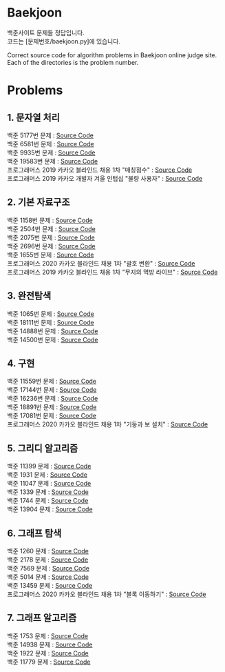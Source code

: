 # Baekjoon

백준사이트 문제들 정답입니다.   
코드는 [문제번호/baekjoon.py]에 있습니다.   
  
   
Correct source code for algorithm problems in Baekjoon online judge site.   
Each of the directories is the problem number.


# Problems

## 1. 문자열 처리
백준 5177번 문제 : [Source Code](5177/baekjoon.py)   
백준 6581번 문제 : [Source Code](6581/baekjoon.py)   
백준 9935번 문제 : [Source Code](9935/baekjoon.py)   
백준 19583번 문제 : [Source Code](19583/baekjoon.py)   
프로그래머스 2019 카카오 블라인드 채용 1차 "매칭점수" : [Source Code](programmers/42893/programmers.py)   
프로그래머스 2019 카카오 개발자 겨울 인텁십 "불량 사용자" : [Source Code](programmers/64064/programmers.py)   
   
## 2. 기본 자료구조
백준 1158번 문제 : [Source Code](1158/baekjoon.py)   
백준 2504번 문제 : [Source Code](2504/baekjoon.py)  
백준 2075번 문제 : [Source Code](2075/baekjoon.py)  
백준 2696번 문제 : [Source Code](2696/baekjoon.py)  
백준 1655번 문제 : [Source Code](1655/baekjoon.py)  
프로그래머스 2020 카카오 블라인드 채용 1차 "괄호 변환" : [Source Code](programmers/60058/programmers.py)   
프로그래머스 2019 카카오 블라인드 채용 1차 "무지의 먹방 라이브" : [Source Code](programmers/42891/programmers.py)   

## 3. 완전탐색   
백준 1065번 문제 : [Source Code](1065/baekjoon.py)   
백준 18111번 문제 : [Source Code](18111/baekjoon.py)   
백준 14888번 문제 : [Source Code](14888/baekjoon.py)   
백준 14500번 문제 : [Source Code](14500/baekjoon.py)   

## 4. 구현
백준 11559번 문제 : [Source Code](11559/baekjoon.py)   
백준 17144번 문제 : [Source Code](17144/baekjoon.py)   
백준 16236번 문제 : [Source Code](16236/baekjoon.py)   
백준 18891번 문제 : [Source Code](18891/baekjoon.py)   
백준 17081번 문제 : [Source Code](17081/baekjoon.py)   
프로그래머스 2020 카카오 블라인드 채용 1차 "기둥과 보 설치" : [Source Code](programmers/60061/programmers.py)    
   
## 5. 그리디 알고리즘   
백준 11399 문제 : [Source Code](11399/baekjoon.py)   
백준 1931 문제 : [Source Code](1931/baekjoon.py)   
백준 11047 문제 : [Source Code](11047/baekjoon.py)   
백준 1339 문제 : [Source Code](1339/baekjoon.py)   
백준 1744 문제 : [Source Code](1744/baekjoon.py)   
백준 13904 문제 : [Source Code](13904/baekjoon.py)   

## 6. 그래프 탐색   
백준 1260 문제 : [Source Code](1260/baekjoon.py)   
백준 2178 문제 : [Source Code](2178/baekjoon.py)   
백준 7569 문제 : [Source Code](7569/baekjoon.py)   
백준 5014 문제 : [Source Code](5014/baekjoon.py)   
백준 13459 문제 : [Source Code](13459/baekjoon.py)   
프로그래머스 2020 카카오 블라인드 채용 1차 "블록 이동하기" : [Source Code](programmers/60063/programmers.py)    

## 7. 그래프 알고리즘   
백준 1753 문제 : [Source Code](1753/baekjoon.py)   
백준 14938 문제 : [Source Code](14938/baekjoon.py)   
백준 1922 문제 : [Source Code](1922/baekjoon.py)   
백준 11779 문제 : [Source Code](11779/baekjoon.py)   

